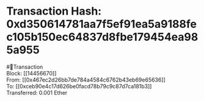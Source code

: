 
Transaction Hash: 0xd350614781aa7f5ef91ea5a9188fec105b150ec64837d8fbe179454ea985a955
====================================================================================
  
#💸Transaction  
Block: [[14456670]]  
From: [[0x467ec2d26bb7de784a4584c6762b43eb69e65636]]  
To: [[0xceb90e4c17d626be0facd78b79c9c87d7ca181b3]]  
Transferred: 0.001 Ether